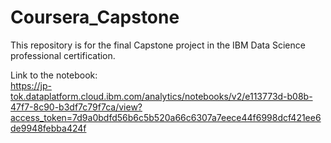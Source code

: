 # Coursera_Capstone
This repository is for the final Capstone project in the IBM Data Science professional certification.

Link to the notebook:  
https://jp-tok.dataplatform.cloud.ibm.com/analytics/notebooks/v2/e113773d-b08b-47f7-8c90-b3df7c79f7ca/view?access_token=7d9a0bdfd56b6c5b520a66c6307a7eece44f6998dcf421ee6de9948febba424f
